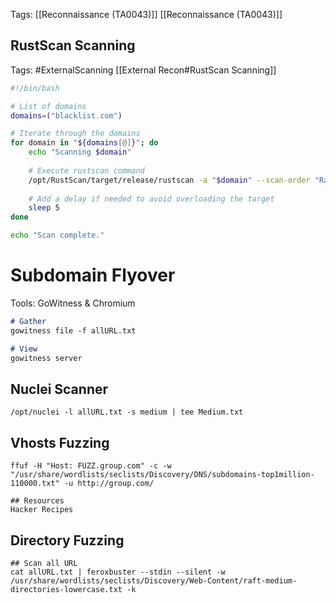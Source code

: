 
Tags: [[Reconnaissance (TA0043)]]
[[Reconnaissance (TA0043)]]
## RustScan Scanning

Tags: #ExternalScanning [[External Recon#RustScan Scanning]] 

```bash
#!/bin/bash

# List of domains
domains=("blacklist.com")

# Iterate through the domains
for domain in "${domains[@]}"; do
    echo "Scanning $domain"
    
    # Execute rustscan command
    /opt/RustScan/target/release/rustscan -a "$domain" --scan-order "Random" -b 1000 -t 5000 -- -sV -sC
    
    # Add a delay if needed to avoid overloading the target
    sleep 5
done

echo "Scan complete."
```

# Subdomain Flyover

Tools: GoWitness & Chromium

```markdown
# Gather
gowitness file -f allURL.txt   

# View
gowitness server
```


## Nuclei Scanner

```
/opt/nuclei -l allURL.txt -s medium | tee Medium.txt
```

## Vhosts Fuzzing
```
ffuf -H "Host: FUZZ.group.com" -c -w "/usr/share/wordlists/seclists/Discovery/DNS/subdomains-top1million-110000.txt" -u http://group.com/

## Resources
Hacker Recipes
```

## Directory Fuzzing
```
## Scan all URL 
cat allURL.txt | feroxbuster --stdin --silent -w /usr/share/wordlists/seclists/Discovery/Web-Content/raft-medium-directories-lowercase.txt -k
```